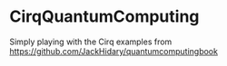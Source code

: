 # CirqQuantumComputing

Simply playing with the Cirq examples from https://github.com/JackHidary/quantumcomputingbook

